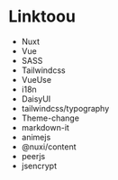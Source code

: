 #  Linktoou

* Nuxt
* Vue
* SASS
* Tailwindcss
* VueUse
* i18n
* DaisyUI
* tailwindcss/typography
* Theme-change
* markdown-it
* animejs
* @nuxi/content
* peerjs
* jsencrypt


